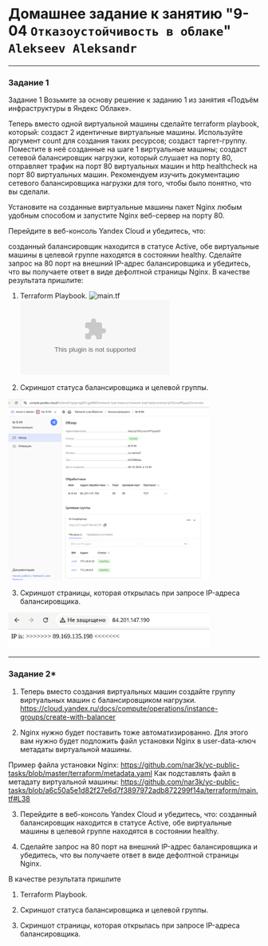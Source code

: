 # Домашнее задание к занятию "9-04 `Отказоустойчивость в облаке`"  `Alekseev Aleksandr`

---

### Задание 1
Задание 1
Возьмите за основу решение к заданию 1 из занятия «Подъём инфраструктуры в Яндекс Облаке».

Теперь вместо одной виртуальной машины сделайте terraform playbook, который:
создаст 2 идентичные виртуальные машины. Используйте аргумент count для создания таких ресурсов;
создаст таргет-группу. Поместите в неё созданные на шаге 1 виртуальные машины;
создаст сетевой балансировщик нагрузки, который слушает на порту 80, отправляет трафик на порт 80 виртуальных машин и http healthcheck на порт 80 виртуальных машин.
Рекомендуем изучить документацию сетевого балансировщика нагрузки для того, чтобы было понятно, что вы сделали.

Установите на созданные виртуальные машины пакет Nginx любым удобным способом и запустите Nginx веб-сервер на порту 80.

Перейдите в веб-консоль Yandex Cloud и убедитесь, что:

созданный балансировщик находится в статусе Active,
обе виртуальные машины в целевой группе находятся в состоянии healthy.
Сделайте запрос на 80 порт на внешний IP-адрес балансировщика и убедитесь, что вы получаете ответ в виде дефолтной страницы Nginx.
В качестве результата пришлите:

1. Terraform Playbook.
![main.tf](9-04-files/main-task-1.tf)
![full archive with tf-files & filled ancible dir](9-04-files/HW-9-04.tar.gz)

2. Скриншот статуса балансировщика и целевой группы.
<img src = "9-04-img/9-04-lb.png" width = 80%>

3. Скриншот страницы, которая открылась при запросе IP-адреса балансировщика.
<img src = "9-04-img/9-04-lb-web-page.png" width = 80%>

---

### Задание 2*
1. Теперь вместо создания виртуальных машин создайте группу виртуальных машин с балансировщиком нагрузки.
https://cloud.yandex.ru/docs/compute/operations/instance-groups/create-with-balancer

2. Nginx нужно будет поставить тоже автоматизированно. Для этого вам нужно будет подложить файл установки Nginx в user-data-ключ метадаты виртуальной машины.

Пример файла установки Nginx: 
https://github.com/nar3k/yc-public-tasks/blob/master/terraform/metadata.yaml
Как подставлять файл в метадату виртуальной машины: 
https://github.com/nar3k/yc-public-tasks/blob/a6c50a5e1d82f27e6d7f3897972adb872299f14a/terraform/main.tf#L38

3. Перейдите в веб-консоль Yandex Cloud и убедитесь, что:
созданный балансировщик находится в статусе Active,
обе виртуальные машины в целевой группе находятся в состоянии healthy.

4. Сделайте запрос на 80 порт на внешний IP-адрес балансировщика и убедитесь, что вы получаете ответ в виде дефолтной страницы Nginx.

В качестве результата пришлите

1. Terraform Playbook.

2. Скриншот статуса балансировщика и целевой группы.

3. Скриншот страницы, которая открылась при запросе IP-адреса балансировщика.